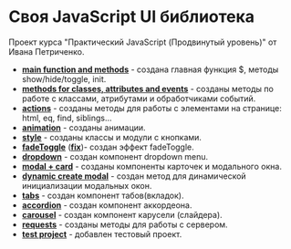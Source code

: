 # Своя JavaScript UI библиотека

Проект курса "Практический JavaScript (Продвинутый уровень)" от Ивана Петриченко.

* **[main function and methods](/commit/3a6f40181541108d5c15cd2d67e7916fa20101ff)** - создана главная функция $, методы show/hide/toggle, init.
* **[methods for classes, attributes and events](commit/16569c9708f3cc3fb4806ded2520d5bfbd857b85)** - созданы методы по работе с классами, атрибутами и обработчиками событий.
* **[actions](commit/001b23bab692b3e0a28ecd09442e878ac30014fa)** - созданы методы для работы с элементами на странице: html, eq, find, siblings…
* **[animation](commit/708320cf600b6fc5ad4bae0f987313a3178d1401)** - созданы анимации.
* **[style](commit/903786d8af241e6bf853098c91e69dddef50cc7b)** - созданы классы и модули с кнопками.
* **[fadeToggle](commit/93fd24b235f5aa3804b4ae105f09febba6a3750e)** (**[fix](commit/a8d2f758f8ddbaa31b28e73e71166388bfcb2ae8)**)- создан эффект fadeToggle.  
* **[dropdown](commit/9171f0c00b7dba1340409296ca127f8852db1317)** - создан компонент dropdown menu.
* **[modal + card](commit/d743fbf89864a376c7381a5553a60b934161bb96)** - созданы компоненты карточек и модального окна.
* **[dynamic create modal](commit/f26a288be057cd921c582d9000dad09cf58ee891)** - создан метод для динамической инициализации модальных окон.
* **[tabs](commit/6a927897194ab0a62ddb1ec04973f507d9e555f6)** - создан компонент табов(вкладок).
* **[accordion](commit/6cdc23d6ca14e7a6dc581319a9f144b45f17352b)** - создан компонент аккордеона.
* **[carousel](commit/e04fe770cf1245e663346a56d39a9a886d1769f8)** - создан компонент карусели (слайдера).
* **[requests](commit/d628f941ee112e3cb7c9bb7ad776aea77be5cee2)** - созданы методы для работы с сервером.
* **[test project](commit/81cda06270888ce24735d0b143edbc06a9c1eaf2)** - добавлен тестовый проект.
